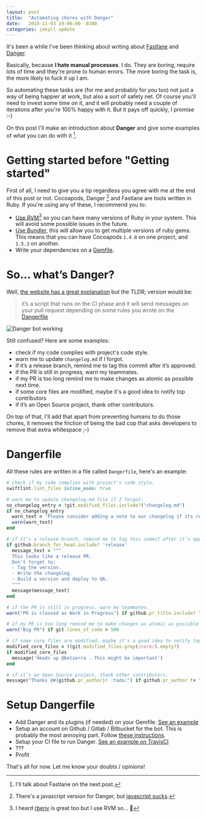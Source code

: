 ```yaml
---
layout: post
title:  "Automating chores with Danger"
date:   2018-11-03 19:06:00 -0300
categories: jekyll update
---
```


It's been a while I've been thinking about writing about [Fastlane](https://fastlane.tools) and [Danger](https://danger.systems). 

Basically, because **I hate manual processes**. I do. They are boring, require lots of time and they're prone to human errors. The more boring the task is, the more likely to fuck it up I am.

So automating these tasks are (for me and probably for you too) not just a way of being happier at work, but also a sort of safety net. Of course you'll need to invest some time on it, and it will probably need a couple of iterations after you're 100% happy with it. But it pays off quickly, I promise :-)

On this post I'll make an introduction about **Danger** and give some examples of what you can do with it [^1].

# Getting started before "Getting started"
First of all, I need to give you a tip regardless you agree with me at the end of this post or not. Cocoapods, Danger [^2] and Fastlane are tools written in Ruby. If you're using any of these, I recommend you to:

- [Use RVM](https://rvm.io)[^3] so you can have many versions of Ruby in your system. This will avoid some possible issues in the future.
- [Use Bundler](https://bundler.io), this will allow you to get multiple versions of ruby gems. This means that you can have Cocoapods `1.4.0` on one project, and `1.5.3` on another.
- Write your dependencies on a [Gemfile](https://github.com/Canillitapp/headlines-iOS/blob/master/Gemfile).

# So... what’s Danger?
Well, [the website has a great explanation](https://danger.systems/ruby/) but the TLDR; version would be:

> it’s a script that runs on the CI phase and it will send messages on your pull request depending on some rules you wrote on the [Dangerfile](https://github.com/Canillitapp/headlines-iOS/blob/master/Dangerfile)

![Danger bot working]({{site.url}}/assets/danger_demo.png)

Still confused? Here are some examples:

- check if my code complies with project's code style.
- warn me to update `changelog.md` if I forgot.
- if it’s a release branch, remind me to tag this commit after it’s approved.
- if the PR is still in progress, warn my teammates.
- if my PR is too long remind me to make changes as atomic as possible next time.
- if some core files are modified, maybe it's a good idea to notify top contributors
- if it’s an Open Source project, thank other contributors.

On top of that, I'll add that apart from preventing humans to do those chores, it removes the friction of being the bad cop that asks developers to remove that extra whitespace ;-)

# Dangerfile
All these rules are written in a file called `Dangerfile`, here's an example:

```ruby
# check if my code complies with project's code style.
swiftlint.lint_files inline_mode: true

# warn me to update changelog.md file if I forgot.
no_changelog_entry = !git.modified_files.include?("changelog.md")
if no_changelog_entry
  warn_text = 'Please consider adding a note to our changelog if its required.'
  warn(warn_text)
end

# if it’s a release branch, remind me to tag this commit after it’s approved.
if github.branch_for_head.include? 'release'
  message_text = """
  This looks like a release PR. 
  Don't forget to: 
  - Tag the version. 
  - Write the changelog.
  - Build a version and deploy to QA.
  """
  message(message_text)
end

# if the PR is still in progress, warn my teammates.
warn("PR is classed as Work in Progress") if github.pr_title.include? "[WIP]"

# if my PR is too long remind me to make changes as atomic as possible next time.
warn("Big PR") if git.lines_of_code > 500

# if some core files are modified, maybe it's a good idea to notify top contributors
modified_core_files = !(git.modified_files.grep(/core/).empty?)
if modified_core_files
  message('Heads up @betzerra . This might be important')
end

# if it’s an Open Source project, thank other contributors.
message("Thanks @#{github.pr_author}! :tada:") if github.pr_author != "betzerra"
```

# Setup Dangerfile
- Add Danger and its plugins (if needed) on your Gemfile. [See an example](https://github.com/Canillitapp/headlines-iOS/blob/master/Gemfile)
- Setup an account on Github / Gitlab / Bitbucket for the bot. This is probably the most annoying part. Follow [these instructions](https://danger.systems/guides/getting_started.html).
- Setup your CI file to run Danger. [See an example on TravisCI](https://github.com/Canillitapp/headlines-iOS/blob/master/.travis.yml)
- ???
- Profit

That's all for now. Let me know your doubts / opinions!

[^1]: I'll talk about Fastlane on the next post. 
[^2]: There's a javascript version for Danger, but [javascript sucks](https://www.destroyallsoftware.com/talks/wat).
[^3]: I heard [rbenv](https://github.com/rbenv/rbenv) is great too but I use RVM so... 🤷
